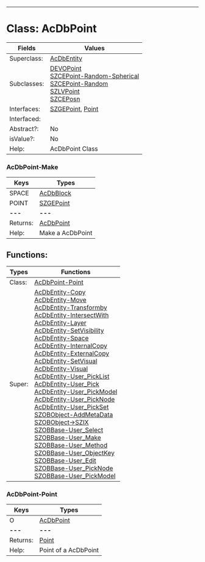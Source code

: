 ---------

# Class:	AcDbPoint

| Fields | Values |
| --------- | --------- |
| Superclass: | [AcDbEntity](AcDbEntity.html) |
| Subclasses: | [DEVOPoint](DEVOPoint.html) <br> [SZCEPoint-Random-Spherical](SZCEPoint-Random-Spherical.html) <br> [SZCEPoint-Random](SZCEPoint-Random.html) <br> [SZLVPoint](SZLVPoint.html) <br> [SZCEPosn](SZCEPosn.html) |
| Interfaces: | [SZGEPoint](SZGEPoint.html), [Point](Point.html) |
| Interfaced: |  |
| Abstract?: | No |
| isValue?: | No |
| Help: | AcDbPoint Class |

### AcDbPoint-Make

| Keys | Types |
| --------- | --------- |
| SPACE | [AcDbBlock](AcDbBlock.html) |
| POINT | [SZGEPoint](SZGEPoint.html) |
| **---** | **---** |
| Returns: | [AcDbPoint](AcDbPoint.html) |
| Help: | Make a AcDbPoint |


## Functions:

| Types | Functions |
| --------- | --------- |
| Class: | [AcDbPoint-Point](#AcDbPoint-Point) |
| Super: | [AcDbEntity-Copy](AcDbEntity.html) <br> [AcDbEntity-Move](AcDbEntity.html) <br> [AcDbEntity-Transformby](AcDbEntity.html) <br> [AcDbEntity-IntersectWith](AcDbEntity.html) <br> [AcDbEntity-Layer](AcDbEntity.html) <br> [AcDbEntity-SetVisibility](AcDbEntity.html) <br> [AcDbEntity-Space](AcDbEntity.html) <br> [AcDbEntity-InternalCopy](AcDbEntity.html) <br> [AcDbEntity-ExternalCopy](AcDbEntity.html) <br> [AcDbEntity-SetVisual](AcDbEntity.html) <br> [AcDbEntity-Visual](AcDbEntity.html) <br> [AcDbEntity-User_PickList](AcDbEntity.html) <br> [AcDbEntity-User_Pick](AcDbEntity.html) <br> [AcDbEntity-User_PickModel](AcDbEntity.html) <br> [AcDbEntity-User_PickNode](AcDbEntity.html) <br> [AcDbEntity-User_PickSet](AcDbEntity.html) <br> [SZOBObject-AddMetaData](SZOBObject.html) <br> [SZOBObject->SZIX](SZOBObject.html) <br> [SZOBBase-User_Select](SZOBBase.html) <br> [SZOBBase-User_Make](SZOBBase.html) <br> [SZOBBase-User_Method](SZOBBase.html) <br> [SZOBBase-User_ObjectKey](SZOBBase.html) <br> [SZOBBase-User_Edit](SZOBBase.html) <br> [SZOBBase-User_PickNode](SZOBBase.html) <br> [SZOBBase-User_PickModel](SZOBBase.html) |


### AcDbPoint-Point

| Keys | Types |
| --------- | --------- |
| O | [AcDbPoint](AcDbPoint.html) |
| **---** | **---** |
| Returns: | [Point](Point.html) |
| Help: | Point of a AcDbPoint |

